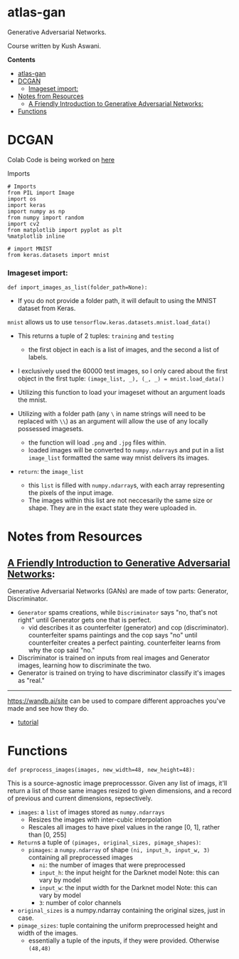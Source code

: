 # atlas-gan

Generative Adversarial Networks.

Course written by Kush Aswani.

**Contents**
- [atlas-gan](#atlas-gan)
- [DCGAN](#dcgan)
    - [Imageset import:](#imageset-import)
- [Notes from Resources](#notes-from-resources)
  - [A Friendly Introduction to Generative Adversarial Networks:](#a-friendly-introduction-to-generative-adversarial-networks)
- [Functions](#functions)




# DCGAN

Colab Code is being worked on [here](https://colab.research.google.com/drive/1NA0OC1-2ocgxEiNO--E7BGnhutgOILcZ?usp=sharing)


Imports

```
# Imports
from PIL import Image
import os
import keras
import numpy as np
from numpy import random
import cv2
from matplotlib import pyplot as plt
%matplotlib inline

# import MNIST
from keras.datasets import mnist
```

### Imageset import:

`def import_images_as_list(folder_path=None):`

* If you do not provide a folder path, it will default to using the MNIST dataset from Keras.

`mnist` allows us to use `tensorflow.keras.datasets.mnist.load_data()`
* This returns a tuple of 2 tuples: `training` and `testing`
  * the first object in each is a list of images, and the second a list of labels.
* I exclusively used the 60000 test images, so I only cared about the first object in the first tuple: `(image_list, _), (_, _) = mnist.load_data()`
* Utilizing this function to load your imageset without an argument loads the mnist.
* Utilizing with a folder path (any `\` in name strings will need to be replaced with `\\`) as an argument will allow the use of any locally possessed imagesets.
  * the function will load `.png` and `.jpg` files within.
  * loaded images will be converted to `numpy.ndarray`s and put in a list `image_list` formatted the same way mnist delivers its images.


* `return`: the `image_list`
  * this `list` is filled with `numpy.ndarray`s, with each array representing the pixels of the input image.
  * The images within this list are not neccesarily the same size or shape. They are in the exact state they were uploaded in.

# Notes from Resources

## [A Friendly Introduction to Generative Adversarial Networks](https://www.youtube.com/watch?v=8L11aMN5KY8):

Generative Adversarial Networks (GANs) are made of tow parts: Generator, Discriminator.

* `Generator` spams creations, while `Discriminator` says "no, that's not right" until Generator gets one that is perfect.
  * vid describes it as counterfeiter (generator) and cop (discriminator). counterfeiter spams paintings and the cop says "no" until counterfeiter creates a perfect painting. counterfeiter learns from why the cop said "no."
* Discriminator is trained on inputs from real images and Generator images, learning how to discriminate the two.
* Generator is trained on trying to have discriminator classify it's images as "real."


------

https://wandb.ai/site can be used to compare different approaches you've made and see how they do.

* [tutorial](https://docs.wandb.ai/guides/integrations/pytorch)


# Functions

`def preprocess_images(images, new_width=48, new_height=48):`

This is a source-agnostic image preprocesssor. Given any list of imags, it'll return a list of those same images resized to given dimensions, and a record of previous and current dimensions, repsectively.
 * `images`: a `list` of images stored as `numpy.ndarrays`
    * Resizes the images with inter-cubic interpolation
    * Rescales all images to have pixel values in the range [0, 1], rather than [0, 255]
  * `Return`s a tuple of `(pimages, original_sizes, pimage_shapes)`:
    * `pimages`: a `numpy.ndarray` of shape `(ni, input_h, input_w, 3)` containing all preprocessed images
        * `ni`: the number of images that were preprocessed
        * `input_h`: the input height for the Darknet model Note: this can vary by model
        * `input_w`: the input width for the Darknet model Note: this can vary by model
        * `3`: number of color channels
  * `original_sizes` is a numpy.ndarray containing the original sizes, just in case.
  * `pimage_sizes`: tuple containing the uniform preprocessed height and width of the images.
    * essentially a tuple of the inputs, if they were provided. Otherwise `(48,48)`



